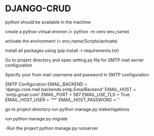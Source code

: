 # DJANGO-CRUD
python should be available in the machine

create a python virtual environ (> python -m venv env_name)

activate the environment (> env_name/Scripts/activate)

install all packages using (pip install -r requirements.txt)

Go to project directory and open setting.py file for SMTP mail server configuration

Specify your from mail username and password in SMTP configuration

SMTP Configuration
EMAIL_BACKEND = 'django.core.mail.backends.smtp.EmailBackend' EMAIL_HOST = 'smtp.gmail.com' EMAIL_PORT = 587 EMAIL_USE_TLS = True EMAIL_HOST_USER = '**' EMAIL_HOST_PASSWORD = ''

go to project directory run python manage.py makemigations

run python manage.py migrate

-Run the project python manage.py runserver
